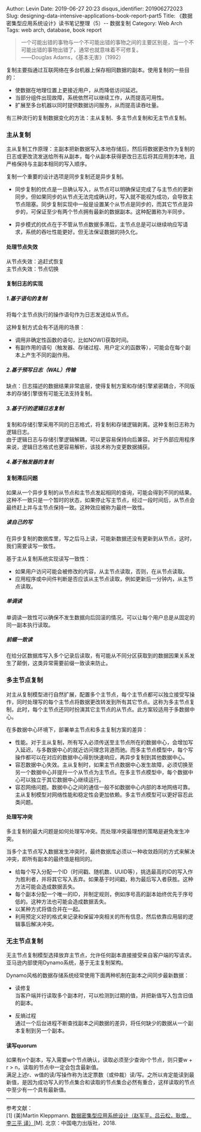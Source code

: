Author: Levin
Date: 2019-06-27 20:23
disqus_identifier: 201906272023
Slug: designing-data-intensive-applications-book-report-part5
Title: 《数据密集型应用系统设计》读书笔记整理（5）-- 数据复制
Category: Web Arch
Tags: web arch, database, book report

> 一个可能出错的事物与一个不可能出错的事物之间的主要区别是，当一个不可能出错的事物出错了，通常也就意味着不可修复。  
> ——Douglas Adams，《基本无害》（1992）

复制主要指通过互联网络在多台机器上保存相同数据的副本。使用复制的一些目的：

* 使数据在地理位置上更接近用户，从而降低访问延迟。
* 当部分组件出现故障，系统依然可以继续工作，从而提高可用性。
* 扩展至多台机器以同时提供数据访问服务，从而提高读吞吐量。

有三种流行的复制数据变化的方法：主从复制、多主节点复制和无主节点复制。

### 主从复制

主从复制工作原理：主副本把新数据写入本地存储后，然后将数据更改作为复制的日志或更改流发送给所有从副本，每个从副本获得更改日志后将其应用到本地，且严格保持与主副本相同的写入顺序。

复制一个重要的设计选项是同步复制还是异步复制。

* 同步复制的优点是一旦确认写入，从节点可以明确保证完成了与主节点的更新同步。但如果同步的从节点无法完成确认时，写入就不能视为成功，会导致主节点阻塞。同步复制实现中一般是设置某个从节点是同步的，而其它节点是异步的，可保证至少有两个节点拥有最新的数据副本。这种配置称为半同步。

* 异步模式的优点在于不管从节点数据多滞后，主节点总是可以继续响应写请求，系统的吞吐性能更好。但无法保证数据的持久化。

#### 处理节点失效

从节点失效：追赶式恢复  
主节点失效：节点切换

#### 复制日志的实现

##### 1.基于语句的复制

将每个主节点执行的操作语句作为日志发送给从节点。

这种复制方式会有不适用的场景：

* 调用非确定性函数的语句，比如NOW()获取时间。
* 有副作用的语句（触发器、存储过程、用户定义的函数等），可能会在每个副本上产生不同的副作用。

##### 2.基于预写日志（WAL）传输

缺点：日志描述的数据结果非常底层，使得复制方案和存储引擎紧密耦合，不同版本的存储引擎很有可能无法支持复制。

##### 3.基于行的逻辑日志复制

复制和存储引擎采用不同的日志格式，将复制和存储逻辑剥离。这种复制日志称为逻辑日志。  
由于逻辑日志与存储引擎逻辑解耦，可以更容易保持向后兼容。对于外部应用程序来说，逻辑日志格式也更容易解析，该技术称为变更数据捕获。

##### 4.基于触发器的复制


#### 复制滞后问题

如果从一个异步复制的从节点和主节点发起相同的查询，可能会得到不同的结果。这种不一致只是一个暂时的状态，如果停止写主节点，经过一段时间后，从节点会最终赶上并与主节点保持一致。这种效应被称为最终一致性。

##### 读自己的写

在异步复制的数据库里，写之后马上读，可能新数据还没有更新到从节点，这时，我们需要读写一致性。

基于主从复制系统实现读写一致性：

* 如果用户访问可能会被修改的内容，从主节点读取，否则，在从节点读取。
* 应用程序或中间件判断是否应该从主节点读取，例如更新后一分钟内，从主节点读取。

##### 单调读

单调读一致性可以确保不发生数据向后回滚的情况。可以让每个用户总是从固定的同一副本执行读取。

##### 前缀一致读

在给分区数据库写入多个记录后读取，有可能从不同分区获取到的数据因果关系发生了颠倒，这类异常需要前缀一致读来防止。

### 多主节点复制

对主从复制模型进行自然扩展，配置多个主节点，每个主节点都可以独立接受写操作，同时处理写的每个主节点将数据更改转发到所有其它节点。这称为多主节点复制，此时，每个主节点还同时扮演其它主节点的从节点。此方案较适用于多数据中心。

在多数据中心环境下，部署单主节点和多主复制方案的差异：

* 性能。对于主从复制，所有写入必须传送至主节点所在的数据中心，会增加写入延迟，与多数据中心的就近访问理念背道而驰。而多主节点模型中，每个写操作都可以在对应的数据中心得到快速响应，再异步复制到其他数据中心。
* 容忍数据中心失效。主从复制时，如果主节点数据中心发生故障，必须切换至另一个数据中心并提升一个从节点为主节点。在多主节点模型中，每个数据中心可以独立于其它数据中心继续运行。
* 容忍网络问题。数据中心之间的通信一般不如数据中心内部的本地网络可靠。主从复制模型对网络性能和稳定性会更加依赖。多主节点模型可以更好容忍此类问题。

#### 处理写冲突

多主复制的最大问题是如何处理写冲突。而处理冲突最理想的策略是避免发生冲突。

当多个主节点写入数据发生冲突时，最终数据库必须以一种收敛趋同的方式来解决冲突，即所有副本的最终值是相同的。

* 给每个写入分配一个ID（时间戳、随机数、UUID等），挑选最高的ID的写入作为胜利者，并将其它写入丢弃。如果基于时间戳，称为最后写入者获胜。这种方法可能会造成数据丢失。
* 每个副本分配一个唯一的ID，并制定规则，例如序号高的副本始终优先于序号低的。这种方法也可能会造成数据丢失。
* 以某种方式将值合并在一起。
* 利用预定义好的格式来记录和保留冲突相关的所有信息，然后依靠应用层的逻辑事后解决冲突。

### 无主节点复制

无主节点复制模型选择放弃主节点，允许任何副本直接接受来自客户端的写请求。亚马逊内部使用Dynamo系统，基于无主复制架构。

Dynamo风格的数据存储系统经常使用下面两种机制在副本之间同步最新数据：

* 读修复  
当客户端并行读取多个副本时，可以检测到过期的值，并把新值写入包含旧值的副本。

* 反熵过程  
通过一个后台进程不断查找副本之间数据的差异，将任何缺少的数据从一个副本复制到另一个副本。

#### 读写quorum

如果有n个副本，写入需要w个节点确认，读取必须至少查询r个节点，则只要w + r > n，读取的节点中一定会包含最新值。  
满足上述r、w值的读/写操作称为法定票数（或仲裁）读/写。之所以肯定能读到最新值，是因为成功写入的节点集合和读取的节点集合必然有重合，这样读取的节点中至少有一个具有最新值。

---

参考文献：  
[1] \(美\)Martin Kleppmann. [数据密集型应用系统设计（赵军平，吕云松，耿煜，李三平 译）](https://www.bicky.me/url.html#https://book.douban.com/subject/30329536/)[M]. 北京：中国电力出版社，2018.

